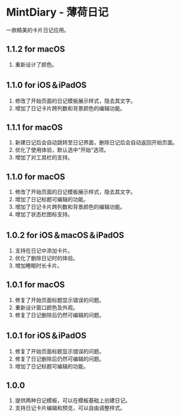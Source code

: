 # MintDiary - 薄荷日记
一款精美的卡片日记应用。

## 1.1.2 for macOS
1. 重新设计了颜色。

## 1.1.0 for iOS＆iPadOS
1. 修改了开始页面的日记模板展示样式，隐去其文字。
2. 增加了日记卡片跨列数和背景颜色的编辑功能。

## 1.1.1 for macOS
1. 新建日记后会自动跳转至日记界面，删除日记后会自动返回开始页面。
2. 优化了使用体验，默认选中“开始”选项。
3. 增加了对工具栏的支持。

## 1.1.0 for macOS
1. 修改了开始页面的日记模板展示样式，隐去其文字。
2. 增加了日记标题可编辑的功能。
3. 增加了日记卡片跨列数和背景颜色的编辑功能。
4. 增加了状态栏图标支持。

## 1.0.2 for iOS＆macOS＆iPadOS
1. 支持在日记中添加卡片。
2. 优化了删除日记时的体验。
3. 增加睡眠时长卡片。

## 1.0.1 for macOS
1. 修复了开始页面标题显示错误的问题。
2. 重新设计窗口颜色及外观。
3. 修复了日记删除后仍然可编辑的问题。

## 1.0.1 for iOS＆iPadOS
1. 修复了开始页面标题显示错误的问题。
2. 修复了日记删除后仍然可编辑的问题。
3. 增加了日记标题可编辑的功能。

## 1.0.0
1. 提供两种日记模板，可以在模板基础上创建日记。
2. 支持日记卡片编辑和预览，可以自由调整样式。